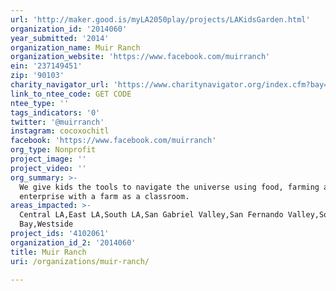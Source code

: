 ```yaml
---
url: 'http://maker.good.is/myLA2050play/projects/LAKidsGarden.html'
organization_id: '2014060'
year_submitted: '2014'
organization_name: Muir Ranch
organization_website: 'https://www.facebook.com/muirranch'
ein: '237149451'
zip: '90103'
charity_navigator_url: 'https://www.charitynavigator.org/index.cfm?bay=search.profile&ein=237149451'
link_to_ntee_code: GET CODE
ntee_type: ''
tags_indicators: '0'
twitter: '@muirranch'
instagram: cocoxochitl
facebook: 'https://www.facebook.com/muirranch'
org_type: Nonprofit
project_image: ''
project_video: ''
org_summary: >-
  We give kids the tools to navigate the universe using food, farming and social
  enterprise with a farm as a classroom.
areas_impacted: >-
  Central LA,East LA,South LA,San Gabriel Valley,San Fernando Valley,South
  Bay,Westside
project_ids: '4102061'
organization_id_2: '2014060'
title: Muir Ranch
uri: /organizations/muir-ranch/

---
```

